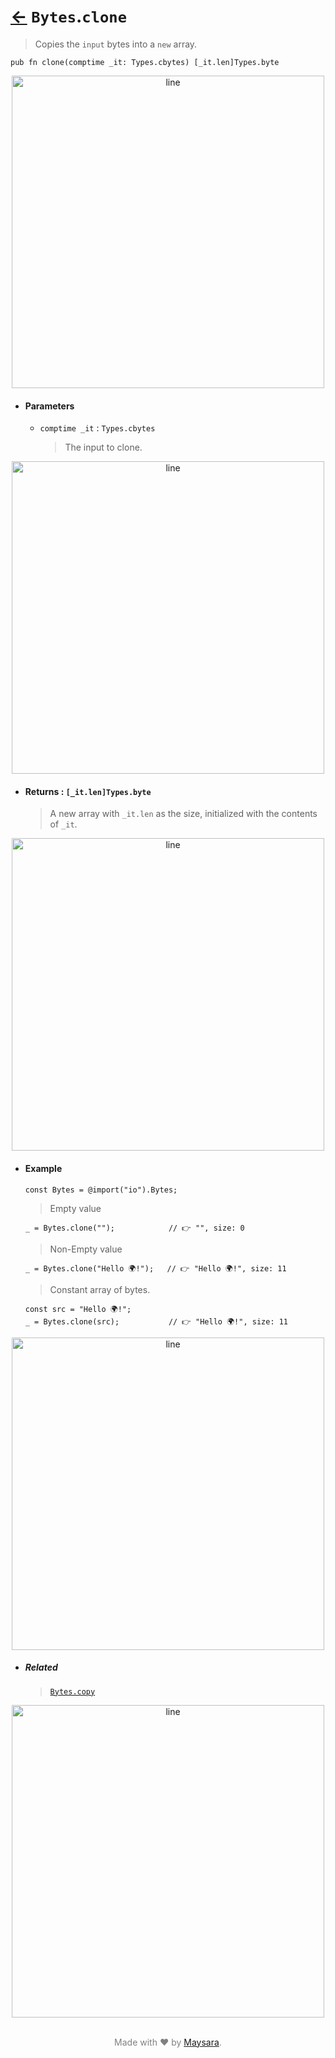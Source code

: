 # [←](../Bytes.md) `Bytes`.`clone`

> Copies the `input` bytes into a `new` array.

```zig
pub fn clone(comptime _it: Types.cbytes) [_it.len]Types.byte
```


<div align="center">
<img src="https://super-zig.github.io/io/_dist/img/md/line.png" alt="line" style="width:500px;"/>
</div>

- #### Parameters

    - `comptime _it` : `Types.cbytes`

        > The input to clone.


<div align="center">
<img src="https://super-zig.github.io/io/_dist/img/md/line.png" alt="line" style="width:500px;"/>
</div>

- #### Returns : `[_it.len]Types.byte`

    > A new array with `_it.len` as the size, initialized with the contents of `_it`.

<div align="center">
<img src="https://super-zig.github.io/io/_dist/img/md/line.png" alt="line" style="width:500px;"/>
</div>

- #### Example

    ```zig
    const Bytes = @import("io").Bytes;
    ```

    > Empty value

    ```zig
    _ = Bytes.clone("");            // 👉 "", size: 0
    ```

    > Non-Empty value

    ```zig
    _ = Bytes.clone("Hello 🌍!");   // 👉 "Hello 🌍!", size: 11
    ```

    > Constant array of bytes.

    ```zig
    const src = "Hello 🌍!";
    _ = Bytes.clone(src);           // 👉 "Hello 🌍!", size: 11
    ```

<div align="center">
<img src="https://super-zig.github.io/io/_dist/img/md/line.png" alt="line" style="width:500px;"/>
</div>

- ##### Related

  > [`Bytes.copy`](./copy.md)


<div align="center">
<img src="https://super-zig.github.io/io/_dist/img/md/line.png" alt="line" style="width:500px;"/>
</div>

<p align="center" style="color:grey;"><br />Made with ❤️ by <a href="http://github.com/maysara-elshewehy" target="blank">Maysara</a>.</p>